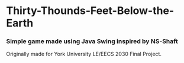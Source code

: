 # Thirty-Thounds-Feet-Below-the-Earth
### Simple game made using Java Swing inspired by NS-Shaft
Originally made for York University LE/EECS 2030 Final Project.
